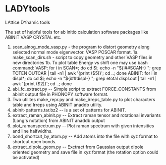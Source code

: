 # LADYtools
LAttice DYnamic tools

The set of helpful tools for ab initio calculation software packages like ABINIT VASP CRYSTAL etc.

1. scan_alnog_mode_vasp.py - the program to distort geometry along selected normal mode eigenvector. VASP POSCAR format.
1a. make_scan_dirs.sh - script to copy geometry and other VASP files in new directories
1b. To plot table Energy vs shift one may use bash command:
VASP:
for i in SCAN*; do cd $i; echo -n "${i##SCAN-} "; grep TOTEN OUTCAR | tail -n1 | awk '{print ($5)}'; cd ..; done
ABINIT:
for i in displ*; do cd $i; echo -n "${i##displ-} "; grep etotal displ.out | tail -n1 | awk '{print ($2)}'; cd ..; done
2. abi_fc_extract.py -- Simple script to extract FORCE_CONSTANTS from abinit output file in PHONOPY software format.
3. Two utilites make_repr.py and make_irreps_table.py to plot characters table and Irreps using ABINIT anaddb utility.
4. abinit-patterns.tar.bz2 -- is a set of patterns for ABINIT.
5. extract_raman_abinit.py -- Extract raman tensor and rotational invariants (Long's notation) from ABINIT anaddb output
6. plot_ramanspectrum.py -- Plot raman spectrum with given intensities and line halfwidths.
7. bond_shortcut_by_atom.py -- Add atoms into the file with xyz format to shortcut open bonds.
8. extract_dipole_geom.py --  Exctract from Gaussian output dipole oriented geometry and save file in xyz format (the rotation option could be activated)